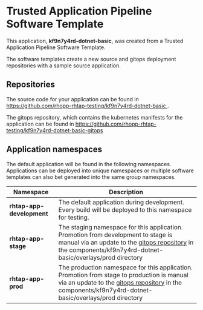 # Trusted Application Pipeline Software Template

This application, **kf9n7y4rd-dotnet-basic**, was created from a Trusted Application Pipeline Software Template.

The software templates create a new source and gitops deployment repositories with a sample source application. 

## Repositories

The source code for your application can be found in [https://github.com/rhopp-rhtap-testing/kf9n7y4rd-dotnet-basic ](https://github.com/rhopp-rhtap-testing/kf9n7y4rd-dotnet-basic ).
 
The gitops repository, which contains the kubernetes manifests for the application can be found in 
[https://github.com/rhopp-rhtap-testing/kf9n7y4rd-dotnet-basic-gitops ](https://github.com/rhopp-rhtap-testing/kf9n7y4rd-dotnet-basic-gitops ) 

## Application namespaces 

The default application will be found in the following namespaces. Applications can be deployed into unique namespaces or multiple software templates can also bet generated into the same group namespaces.  

|  Namespace   |  Description   |  
| -------- | -------- |   
| **rhtap-app-development** | The default application during development. Every build will be deployed to this namespace for testing. | 
| **rhtap-app-stage** | The staging namespace for this application. Promotion from development to stage is manual via an update to the [gitops repository](https://github.com/rhopp-rhtap-testing/kf9n7y4rd-dotnet-basic-gitops ) in the components/kf9n7y4rd-dotnet-basic/overlays/prod directory |  
| **rhtap-app-prod** | The production namespace for this application. Promotion from stage to production is manual via an update to the [gitops repository](https://github.com/rhopp-rhtap-testing/kf9n7y4rd-dotnet-basic-gitops ) in the components/kf9n7y4rd-dotnet-basic/overlays/prod directory | 